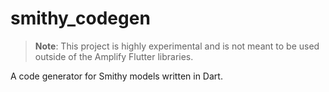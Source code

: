 # smithy_codegen

> **Note**: This project is highly experimental and is not meant to be used outside of the Amplify Flutter libraries.

A code generator for Smithy models written in Dart.
